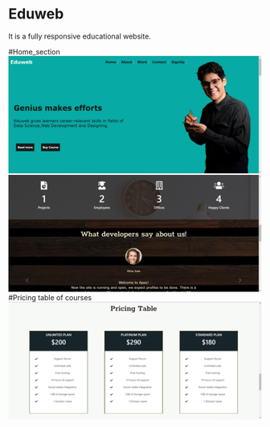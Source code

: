 # Eduweb
It is a fully responsive educational website.

#Home_section
![#Home](https://github.com/Rati777669/Eduweb/blob/main/Image%204.jpg)
![#sections](https://github.com/Rati777669/Eduweb/blob/main/Image%205.jpg)
#Pricing table of courses
![#pricing](https://github.com/Rati777669/Eduweb/blob/main/Image%206.jpg)
